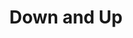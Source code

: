 ---
layout: piece
colection_name: mixed_media
title: Down and Up
id: down-and-up
media: Ink, watercolor, acrylic, thread
dimensions: 4" x 12"
description: Contour drawing with monotype, ink and brushwork sewn on pattern paper.
price: $30
date_created: 2015
---